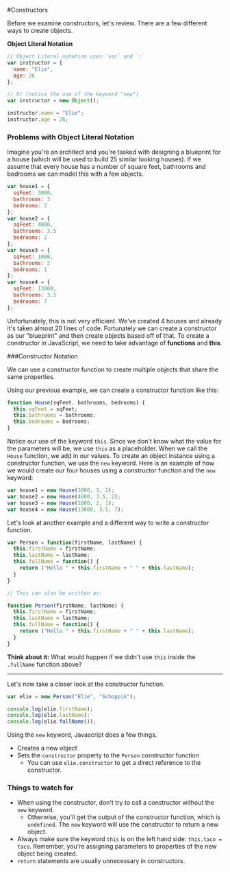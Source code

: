 #Constructors

Before we examine constructors, let's review. There are a few different ways to create objects.

**Object Literal Notation**

```js
// Object Literal notation uses `var` and `:`
var instructor = {
  name: "Elie",
  age: 26
};

// Or (notice the use of the keyword "new")
var instructor = new Object();

instructor.name = "Elie";
instructor.age = 26;
```

### Problems with Object Literal Notation

Imagine you're an architect and you're tasked with designing a blueprint for a house (which will be used to build 25 similar looking houses). If we assume that every house has a number of square feet, bathrooms and bedrooms we can model this with a few objects.

```js
var house1 = {
  sqFeet: 3000,
  bathrooms: 3
  bedrooms: 2
};
var house2 = {
  sqFeet: 4000,
  bathrooms: 3.5
  bedrooms: 2
};
var house3 = {
  sqFeet: 1000,
  bathrooms: 2
  bedrooms: 1
};
var house4 = {
  sqFeet: 13000,
  bathrooms: 3.5
  bedrooms: 7
};
```

Unfortunately, this is not very efficient. We've created 4 houses and already it's taken almost 20 lines of code. Fortunately we can create a constructor as our "blueprint" and then create objects based off of that. To create a constructor in JavaScript, we need to take advantage of **functions** and **this**.

###Constructor Notation

We can use a constructor function to create multiple objects that share the same properties.

Using our previous example, we can create a constructor function like this:

```js
function House(sqFeet, bathrooms, bedrooms) {
  this.sqFeet = sqFeet;
  this.bathrooms = bathrooms;
  this.bedrooms = bedrooms;
}
```

Notice our use of the keyword `this`. Since we don't know what the value for the parameters will be, we use `this` as a placeholder. When we call the `House` function, we add in our values. To create an object instance using a constructor function, we use the `new` keyword. Here is an example of how we would create our four houses using a constructor function and the `new` keyword:

```js
var house1 = new House(3000, 3, 2);
var house2 = new House(4000, 3.5, 2);
var house3 = new House(1000, 2, 1);
var house4 = new House(13000, 3.5, 7);
```

Let's look at another example and a different way to write a constructor function.

```js
var Person = function(firstName, lastName) {
  this.firstName = firstName;
  this.lastName = lastName;
  this.fullName = function() {
    return ("Hello " + this.firstName + " " + this.lastName);
  }
}

// This can also be written as:

function Person(firstName, lastName) {
  this.firstName = firstName;
  this.lastName = lastName;
  this.fullName = function() {
    return ("Hello " + this.firstName + " " + this.lastName);
  }
}
```

**Think about it:** What would happen if we didn't use `this` inside the `.fullName` function above?

---

Let's now take a closer look at the constructor function.

```js
var elie = new Person("Elie", "Schoppik");

console.log(elie.firstName);
console.log(elie.lastName);
console.log(elie.fullName());
```

Using the `new` keyword, Javascript does a few things.

* Creates a new object
* Sets the `constructor` property to the `Person` constructor function
  * You can use `elie.constructor` to get a direct reference to the constructor.

### Things to watch for

* When using the constructor, don't try to call a constructor without the `new` keyword.
  * Otherwise, you'll get the output of the constructor function, which is `undefined`. The `new` keyword will use the constructor to return a new object.
* Always make sure the keyword `this` is on the left hand side: `this.taco = taco`. Remember, you're assigning parameters to properties of the new object being created.
* `return` statements are usually unnecessary in constructors.
